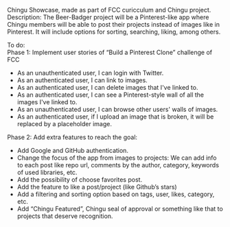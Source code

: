 Chingu Showcase, made as part of FCC curicculum and Chingu project.  
Description: The Beer-Badger project will be a Pinterest-like app where Chingu members will be able to post their projects instead of images like in Pinterest. It will include options for sorting, searching, liking, among others.  

To do:   
Phase 1: Implement user stories of “Build a Pinterest Clone” challenge of FCC  
 + As an unauthenticated user, I can login with Twitter.  
 + As an authenticated user, I can link to images.  
 + As an authenticated user, I can delete images that I've linked to.  
 + As an authenticated user, I can see a Pinterest-style wall of all the images I've linked to.  
 + As an unauthenticated user, I can browse other users' walls of images.  
 + As an authenticated user, if I upload an image that is broken, it will be replaced by a placeholder image.  

Phase 2: Add extra features to reach the goal:  
 - Add Google and GitHub authentication.  
 - Change the focus of the app from images to projects: We can add info to each post like repo url, comments by the author, category, keywords of used libraries, etc.  
 - Add the possibility of choose favorites post.  
 - Add the feature to like a post/project (like Github’s stars)  
 - Add a filtering and sorting option based on tags, user, likes, category, etc.  
 - Add “Chingu Featured”, Chingu seal of approval or something like that to projects that deserve recognition.  
